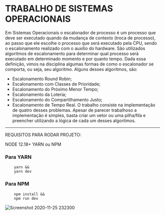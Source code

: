# TRABALHO DE SISTEMAS OPERACIONAIS

Em Sistemas Operacionais o escalonador de processo é um processo que deve ser
executado quando da mudança de contexto (troca de processo), ao passo que ele
escolhe o processo que será executado pela CPU, sendo o escalonamento realizado
com o auxílio do hardware. São utilizados algoritmos de escalonamento para
determinar qual processo será executado em determinado momento e por quanto
tempo. Dada essa definição, vimos na disciplina algumas formas de como o
escalonador se comporta, ou seja, seu algoritmo. Alguns desses algoritmos, são:
 - Escalonamento Round Robin;
 - Escalonamento com Classes de Prioridade;
 - Escalonamento do Próximo Menor Tempo;
 - Escalonamento da Loteria;
 - Escalonamento do Compartilhamento Justo;
 - Escalonamento de Tempo Real.
O trabalho consiste na implementação de quatro desses problemas. Apesar de
parecer trabalhoso a implementação é simples, basta criar um vetor ou uma pilha/fila e
preencher utilizando a lógica de cada um desses algoritmos.

---

REQUISITOS PARA RODAR PROJETO:

NODE 12.18+
YARN ou NPM

### Para YARN
```
    yarn &&
    yarn dev
```
### Para NPM
```
    npm install &&
    npm run dev
```
![Screenshot 2020-11-25 232300](https://user-images.githubusercontent.com/39541807/100300920-cd7afa80-2f75-11eb-83a8-594617925479.png)
